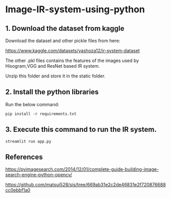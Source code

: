 # Image-IR-system-using-python

## 1. Download the dataset from kaggle
Download the dataset and other pickle files from here:

https://www.kaggle.com/datasets/yashoza12/ir-system-dataset

The other .pkl files contains the features of the images used by Hisogram,VGG and ResNet based IR system.

Unzip this folder and store it in the static folder. 

## 2. Install the python libraries 

Run the below command:

`pip install -r requirements.txt`

## 3. Execute this command to run the IR system.

`streamlit run app.py`

## References

https://pyimagesearch.com/2014/12/01/complete-guide-building-image-search-engine-python-opencv/

https://github.com/matsui528/sis/tree/669ab31e2c2de46831e2f720876688cc0ebbf1a0
